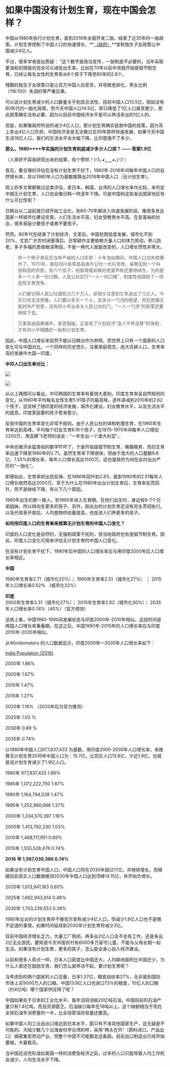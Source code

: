 # 如果中国没有计划生育，现在中国会怎样？

中国从1980年执行计划生育，直到2016年全面开发二胎，结束了近35年的一胎政策。计划生育控制了中国人口的快速增长，**<u>（政府）</u>**宣称独生子女政策让中国减少4亿人。

不过，很多学者提出质疑： “这个数字是政治宣传，一胎制是不必要的，当年采取更温和的措施也完全可以减低出生率。比如在70年以前中央就开始提倡节制生育，已经让每名女性的生育率从6个孩子下降至80年的2.8个。

残酷的独生子女政策只是让百万中国人白受苦，并导致老龄化，男女比例（116:100）失调的等严重后果。

可以说计划生育减少的人口数量关乎到其合法性。目前中国人口13.5亿，假如没有80年代的一胎化政策，而今天中国人口14.5亿，即只降低了1亿人口甚至更少，那此政策确实没有必要，因为以目前中国经济水平是可以养活多出的1亿人的。

但是，如果像政府所说的减少4亿人口，那计划生育确实拯救中国的良策，因为背上多出4亿人口负担，中国经济发是无法像过去30年那样快速发展，如果今天中国生活18亿人口，我们的生活水平会大幅下降，比印度强不了多少。

**那么，1980****年实施的计划生育到底减少多少人口捏？ —— 答案1.9亿**

（人家好不容易研究出来的成果，给个赞呗！(づ｡◕‿‿◕｡)づ ）

首先，要合理的评估在没有计划生育干扰下，1980年-2016年间每年中国人口的自然增长率，并以1980年人口为基数推算出2016年中国人口（无计划生育）。

网上好多文章都做过这类评估，拿日本，韩国，台湾的人口增长率作比较，来判定中国无计划生育，人口也会像日韩一样逐年下降。可是中国和这些发达国家地区有什么可比性呢？

日韩台从二战前就已经开始工业化，到60-70年都进入快速发展阶段，像很多发达国家一样城市化建设完善，人们生活水平高，妇女受教育水平高。在变富裕的社会，很多家庭少要孩子或者不要孩子。

然而，80年代在结束了计划经济，文革后，中国贫困低度发展，城市化不到20%，尤其广大农村闭塞落后。日常耕作主要依赖大量人口的体力劳动，养儿防老，多子多福的思维根深蒂固，不是一两代人就能改变的，人口增长惯性非常大。

> 举一个例子来反应当年严峻的人口形势：十年浩劫期间，中国人口也失控爆炸了。1970年，我在四川省荣昌县直升公社一大队劳改，亲眼见到一个叫张和高的农民，有六个孩子，他那骨瘦如柴的老婆声称还要继续生，为的是多一个人多一份口粮。人民公社实行“一人一份口粮”，制度性地鼓励了一场恶性生育竞争。
> 
>   
> 
> 人们都记得人民公社饿死过几千万人，却很少注意到它多造出了几亿人。今天已经无法想像，人们要以多生一个人，去多分一勺汤的绝望，而在因循无能的共产党里，没有邓小平出来关人民公社的门，“一人一勺汤”的政策还要继续下去。
> 
>   
> 
> 万事皆由因果循环，善恶相报，正是有了计划经济“造人不养造孽”的体制，才有邓小平残酷的一胎制计划生育。

因此，中国人口增长率显然不能以日韩台作为参照。而世界上只有一个国家的人口变化可与中国对比，一个同样的历史悠久，注重家庭观念，庞大农耕人口，生育率高的发展中大国—印度。

**中印人口出生率对比：**

![](https://pic1.zhimg.com/28d1ebbef9f3d86d1f4f87982a4d7948_b.png)  

![](https://pic2.zhimg.com/4c43839f571924dd6c34c08edcde089d_b.png)  

从以上两图可以看出，中印两国的生育率有着很大差别。印度生育率呈自然规则的变化，从1960年平均每名女性生育5.91孩子的最高峰，逐年递减到2010年的2.62个孩子，这反映了随印度的经济发展，城市化建设，妇女教育水平，以及生活水平的提高，印度家庭要的孩子愈来愈少。

反观中国的生育率变化非常不规则。由于人民公社的体制刺激生育，在1965年生育率达到高峰，平均每个妇女生育6.16个孩子，在1970-1975年间每年人口增加2200万，用袁腾飞老师的话说：“一年生出一个澳大利亚”。

中央也被洪水猛兽般的数字吓坏了，于是开始提倡节制生育，晚婚晚育，而后生育率迅速下降至1980年的2.71。虽然生育率下降很快，但由于庞大的人口基数9.8亿，1.55%的增长率，每年人口增长高达1500万，这也是政府为何在此时出台严厉的“一胎化”。

即便如此，生育率却出现反弹，在1986年回升到2.83，直到1990年的2.51每年人口增长依然高达2000万。至于为什么在1980年出台计划生育后，生育率反而回升，而不是继续下降，有以下几个原因。

1965年出生的那一拨人，到1985年进入生育期。在他们出生时，身边有6-7个兄弟姐妹，所以倾向生更多的孩子。另外，刚出台的计划生育还没有完全贯彻执行。以及代改革开放后，人均食物供给量提高，也促进人们养更多的孩子。

**如何用印度人口的生育率来推算无计划生育的中国人口变化？**

印度的人口变化是自然的，无强制政策干扰的，但当地政府也有提倡节制生育。因此，印度人口变化可用来评估无计划生育的中国人口变化。

在没有计划生育干扰下，1980年后中国的人口增长率应与用印度2000年后人口增长率相近。

**中国**

1980年生育率2.71（城市化20%）； 1990年生育率2.51（城市化27%） ； 2015年人口增长率0.52% （城市化32%）

**印度**  
2000年生育率3.31（城市化27%）； 2010年生育率2.62（城市化30%）； 2035年人口增长率0.74%（40%）（官方预测）  

总统上看，中国1980-1990间发展状态与印度2000年-2010年相似。这段时间是两国人口增长率重叠期。在这之后，中国1990年-2015年的人口增长率应与印度2010年-2035年相似。

从Worldometers 的人口数据显示，印度2000年—2035年人口增长率如下：

[India Population (2016)](http://www.worldometers.info/world-population/india-population/)

2000年 1.86%

2005年 1.67%

2010年 1.47%

2015年 1.27%

2020年 1.16% （2020年后为官方推测）

2025年 1.03 %

2030年 0.89 %

2035年 0.74%

以1980年中国人口977,837,433 为基数，用印度2000-2035年人口增长率，来推算无计划生育2016年中国人口为：15.7亿，比现实人口13.8亿，少近1.9亿，也就是说计划生育减少了1.9亿人口。

1980年 977,837,433 1.86%

1985年 1,072,222,750 1.67%

1990年 1,164,794,028 1.47%

1995年 1,252,960,666 1.27%

2000年 1,334,570,397 1.16%

2005年 1,413,792,230 1.03%

2010年 1,488,117,951 0.89%

2015年 1,555,528,476 0.74%

**2016** **年 1,567,039,386 0.74%**

如果没有计划生育中国人口，中国人口将在2030年超过17亿，并继续增长，而根据目前真实人口数据推测2030年中国人口达到顶峰14.15亿，并开始负增长。

2020年 1,613,941,163 0.60%

2025年 1,662,943,914 0.48%

2030年 1,703,239,553 0.38%

1980年出台的计划生育并不像官方宣称减少4亿人口，但减少1.9亿人口也不是微不足道的事情。如果时间延续到2030年计划生育将减少3亿。

目前中国经济增长乏力，大量工厂倒闭，再多出2亿人口会不会有工作，还是多出2亿无业游民。要知道今天中国农村有6000多万留守儿童，不能与父母长期一起生活。如果没有计划生育，更多的孩子，怎么能全身心投入经济建设。

以前和很多人观点一样，日本人口密度比中国还大，人均耕地面积比中国还少，为什么人家还在鼓励生育，我们怎么就养活不起，要计划生育呢？

当考虑到的两个国家的人口总量，日本1.27亿，粮食自给率27%，无非是到国际市场上买9000万人的口粮。中国13.8亿人口也进口73%的粮食，10亿人的口粮（约4亿吨）哪个国家供应得了呢？

中国如果处于日本的工业化水平，每年消将消耗20亿吨石油。中国目前的石油产量只有1.4亿吨，而且资源匮乏。石油缺口每年在18吨以上。这个缺额相当于现在全球石油年消费量的一半，比全球原油贸易量还要高。

如果中国人均工业品出口值达到日本水平，那只有不准其他国家生产，这无疑是不可能的。大陆少数几个沿海省份学台湾的样，采用“两头在外”（原料进口，产品出口）搞密集型劳动产业，但整个中国不可能都走这条路。目前出口制造业已经开始萎缩，大量裁员。

当中国还没完形成如美国一样的消费型经济之前，过多的人口只能导致人均工作机会减少，人均生活水平下降。